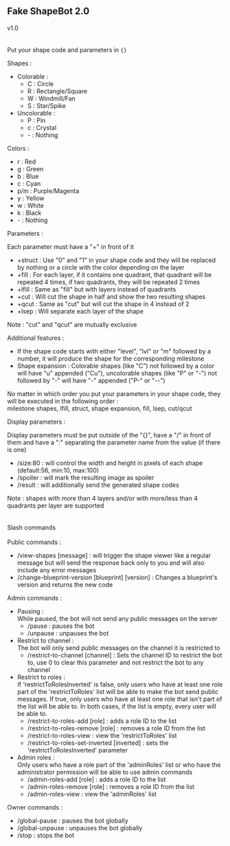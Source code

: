 <h2>Fake ShapeBot 2.0</h2>

v1.0
<br>
<br>
<br>
Put your shape code and parameters in `{}`

Shapes :

- Colorable :
  - C : Circle
  - R : Rectangle/Square
  - W : Windmill/Fan
  - S : Star/Spike
- Uncolorable :
  - P : Pin
  - c : Crystal
  - \- : Nothing

Colors :

- r : Red
- g : Green
- b : Blue
- c : Cyan
- p/m : Purple/Magenta
- y : Yellow
- w : White
- k : Black
- \- : Nothing

Parameters :

Each parameter must have a "+" in front of it

- +struct : Use "0" and "1" in your shape code and they will be replaced by nothing or a circle with the color depending on the layer
- +fill : For each layer, if it contains one quadrant, that quadrant will be repeated 4 times, if two quadrants, they will be repeated 2 times
- +lfill : Same as "fill" but with layers instead of quadrants
- +cut : Will cut the shape in half and show the two resulting shapes
- +qcut : Same as "cut" but will cut the shape in 4 instead of 2
- +lsep : Will separate each layer of the shape

Note : "cut" and "qcut" are mutually exclusive

Additional features :

- If the shape code starts with either "level", "lvl" or "m" followed by a number, it will produce the shape for the corresponding milestone
- Shape expansion : Colorable shapes (like "C") not followed by a color will have "u" appended ("Cu"), uncolorable shapes (like "P" or "-") not followed by "-" will have "-" appended ("P-" or "--")

No matter in which order you put your parameters in your shape code, they will be executed in the following order :<br>
milestone shapes, lfill, struct, shape expansion, fill, lsep, cut/qcut

Display parameters :

Display parameters must be put outside of the "{}", have a "/" in front of them and have a ":" separating the parameter name from the value (if there is one)

- /size:80 : will control the width and height in pixels of each shape (default:56, min:10, max:100)
- /spoiler : will mark the resulting image as spoiler
- /result : will additionally send the generated shape codes

Note : shapes with more than 4 layers and/or with more/less than 4 quadrants per layer are supported
<br>
<br>
<br>
Slash commands
<br>
<br>
Public commands :

- /view-shapes [message] : will trigger the shape viewer like a regular message but will send the response back only to you and will also include any error messages
- /change-blueprint-version [blueprint] [version] : Changes a blueprint's version and returns the new code

Admin commands :

- Pausing :<br>
  While paused, the bot will not send any public messages on the server
  - /pause : pauses the bot
  - /unpause : unpauses the bot
- Restrict to channel :<br>
  The bot will only send public messages on the channel it is restricted to
  - /restrict-to-channel [channel] : Sets the channel ID to restrict the bot to, use 0 to clear this parameter and not restrict the bot to any channel
- Restrict to roles :<br>
  If 'restrictToRolesInverted' is false, only users who have at least one role part of the 'restrictToRoles' list will be able to make the bot send public messages. If true, only users who have at least one role that isn't part of the list will be able to. In both cases, if the list is empty, every user will be able to.
  - /restrict-to-roles-add [role] : adds a role ID to the list
  - /restrict-to-roles-remove [role] : removes a role ID from the list
  - /restrict-to-roles-view : view the 'restrictToRoles' list
  - /restrict-to-roles-set-inverted [inverted] : sets the 'restrictToRolesInverted' parameter
- Admin roles :<br>
  Only users who have a role part of the 'adminRoles' list or who have the administrator permission will be able to use admin commands
  - /admin-roles-add [role] : adds a role ID to the list
  - /admin-roles-remove [role] : removes a role ID from the list
  - /admin-roles-view : view the 'adminRoles' list

Owner commands :

- /global-pause : pauses the bot globally
- /global-unpause : unpauses the bot globally
- /stop : stops the bot